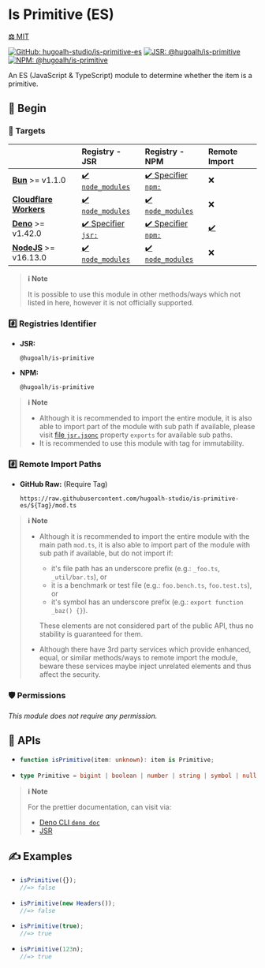 # Is Primitive (ES)

[**⚖️** MIT](./LICENSE.md)

[![GitHub: hugoalh-studio/is-primitive-es](https://img.shields.io/github/v/release/hugoalh-studio/is-primitive-es?label=hugoalh-studio/is-primitive-es&labelColor=181717&logo=github&logoColor=ffffff&sort=semver&style=flat "GitHub: hugoalh-studio/is-primitive-es")](https://github.com/hugoalh-studio/is-primitive-es)
[![JSR: @hugoalh/is-primitive](https://img.shields.io/jsr/v/@hugoalh/is-primitive?label=@hugoalh/is-primitive&labelColor=F7DF1E&logo=jsr&logoColor=000000&style=flat "JSR: @hugoalh/is-primitive")](https://jsr.io/@hugoalh/is-primitive)
[![NPM: @hugoalh/is-primitive](https://img.shields.io/npm/v/@hugoalh/is-primitive?label=@hugoalh/is-primitive&labelColor=CB3837&logo=npm&logoColor=ffffff&style=flat "NPM: @hugoalh/is-primitive")](https://www.npmjs.com/package/@hugoalh/is-primitive)

An ES (JavaScript & TypeScript) module to determine whether the item is a primitive.

## 🔰 Begin

### 🎯 Targets

|  | **Registry - JSR** | **Registry - NPM** | **Remote Import** |
|:--|:--|:--|:--|
| **[Bun](https://bun.sh/)** >= v1.1.0 | [✔️ `node_modules`](https://jsr.io/docs/npm-compatibility) | [✔️ Specifier `npm:`](https://bun.sh/docs/runtime/autoimport) | ❌ |
| **[Cloudflare Workers](https://workers.cloudflare.com/)** | [✔️ `node_modules`](https://jsr.io/docs/with/cloudflare-workers) | [✔️ `node_modules`](https://docs.npmjs.com/using-npm-packages-in-your-projects) | ❌ |
| **[Deno](https://deno.land/)** >= v1.42.0 | [✔️ Specifier `jsr:`](https://jsr.io/docs/with/deno) | [✔️ Specifier `npm:`](https://docs.deno.com/runtime/manual/node/npm_specifiers) | [✔️](https://docs.deno.com/runtime/manual/basics/modules/#remote-import) |
| **[NodeJS](https://nodejs.org/)** >= v16.13.0 | [✔️ `node_modules`](https://jsr.io/docs/with/node) | [✔️ `node_modules`](https://docs.npmjs.com/using-npm-packages-in-your-projects) | ❌ |

> **ℹ️ Note**
>
> It is possible to use this module in other methods/ways which not listed in here, however it is not officially supported.

### #️⃣ Registries Identifier

- **JSR:**
  ```
  @hugoalh/is-primitive
  ```
- **NPM:**
  ```
  @hugoalh/is-primitive
  ```

> **ℹ️ Note**
>
> - Although it is recommended to import the entire module, it is also able to import part of the module with sub path if available, please visit [file `jsr.jsonc`](./jsr.jsonc) property `exports` for available sub paths.
> - It is recommended to use this module with tag for immutability.

### #️⃣ Remote Import Paths

- **GitHub Raw:** (Require Tag)
  ```
  https://raw.githubusercontent.com/hugoalh-studio/is-primitive-es/${Tag}/mod.ts
  ```

> **ℹ️ Note**
>
> - Although it is recommended to import the entire module with the main path `mod.ts`, it is also able to import part of the module with sub path if available, but do not import if:
>
>   - it's file path has an underscore prefix (e.g.: `_foo.ts`, `_util/bar.ts`), or
>   - it is a benchmark or test file (e.g.: `foo.bench.ts`, `foo.test.ts`), or
>   - it's symbol has an underscore prefix (e.g.: `export function _baz() {}`).
>
>   These elements are not considered part of the public API, thus no stability is guaranteed for them.
> - Although there have 3rd party services which provide enhanced, equal, or similar methods/ways to remote import the module, beware these services maybe inject unrelated elements and thus affect the security.

### 🛡️ Permissions

*This module does not require any permission.*

## 🧩 APIs

- ```ts
  function isPrimitive(item: unknown): item is Primitive;
  ```
- ```ts
  type Primitive = bigint | boolean | number | string | symbol | null | undefined;
  ```

> **ℹ️ Note**
>
> For the prettier documentation, can visit via:
>
> - [Deno CLI `deno doc`](https://deno.land/manual/tools/documentation_generator)
> - [JSR](https://jsr.io/@hugoalh/is-primitive)

## ✍️ Examples

- ```ts
  isPrimitive({});
  //=> false
  ```
- ```ts
  isPrimitive(new Headers());
  //=> false
  ```
- ```ts
  isPrimitive(true);
  //=> true
  ```
- ```ts
  isPrimitive(123n);
  //=> true
  ```
